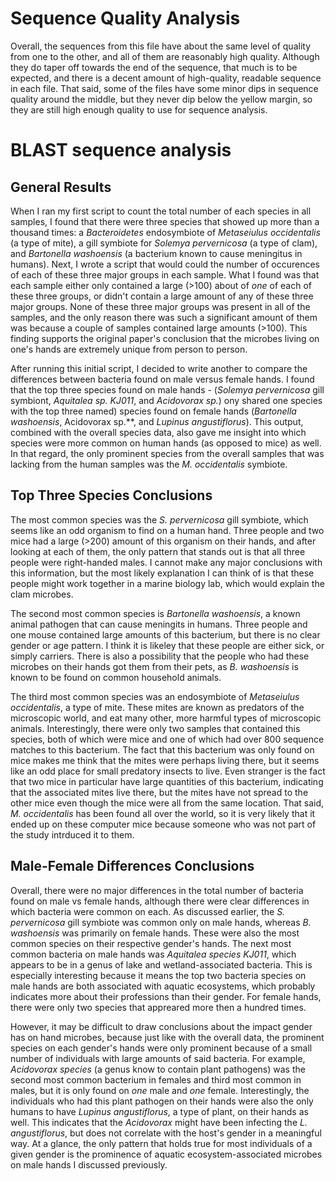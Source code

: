 # Sequence Quality Analysis

Overall, the sequences from this file have about the same level of quality from one to
the other, and all of them are reasonably high quality. Although they do taper off
towards the end of the sequence, that much is to be expected, and there is a decent
amount of high-quality, readable sequence in each file. That said, some of the files
have some minor dips in sequence quality around the middle, but they never dip below 
the yellow margin, so they are still high enough quality to use for sequence
analysis.

# BLAST sequence analysis

## General Results

When I ran my first script to count the total number of each species in all samples,
I found that there were three species that showed up more than a thousand times:
a *Bacteroidetes* endosymbiote of *Metaseiulus occidentalis* (a type of mite), a
gill symbiote for *Solemya pervernicosa* (a type of clam), and *Bartonella*
*washoensis* (a bacterium known to cause meningitus in humans). Next, I wrote a
script that would could the number of occurences of each of these three major 
groups in each sample. What I found was that each sample either only contained a 
large (>100) about of *one* of each of these three groups, or didn't contain a large
amount of any of these three major groups. None of these three major groups was present
in all of the samples, and the only reason there was such a significant amount of them
was because a couple of samples contained large amounts (>100). This finding supports
the original paper's conclusion that the microbes living on one's hands are extremely
unique from person to person.

After running this initial script, I decided to write another to compare the differences 
between bacteria found on male versus female hands. I found that the top three species 
found on male hands - (*Solemya pervernicosa* gill symbiont, *Aquitalea sp. KJ011*, and
*Acidovorax sp.*) ony shared one species with the top three named) species found on 
female hands (*Bartonella washoensis*, Acidovorax sp.**, and *Lupinus angustiflorus*). 
This output, combined with the overall species data, also gave me insight into 
which species were more common on human hands (as opposed to mice) as well. In that 
regard, the only prominent species from the overall samples that was lacking from
the human samples was the *M. occidentalis* symbiote.

## Top Three Species Conclusions

The most common species was the *S. pervernicosa* gill symbiote, which seems like
an odd organism to find on a human hand. Three people and two mice had a large (>200) 
amount of this organism on their hands, and after looking at each of them, the only 
pattern that stands out is that all three people were right-handed males. I cannot make 
any major conclusions with this information, but the most likely explanation I can think 
of is that these people might work together in a marine biology lab, which would explain 
the clam microbes.

The second most common species is *Bartonella washoensis*, a known animal pathogen that 
can cause meningits in humans. Three people and one mouse contained large amounts of 
this bacterium, but there is no clear gender or age pattern. I think it is likeley that 
these people are either sick, or simply carriers. There is also a possibility that the
people who had these microbes on their hands got them from their pets, as *B. washoensis*
is known to be found on common household animals.

The third most common species was an endosymbiote of *Metaseiulus occidentalis*, a type
of mite. These mites are known as predators of the microscopic world, and eat many 
other, more harmful types of microscopic animals. Interestingly, there were only 
two samples that contained this species, both of which were mice and one of which had 
over 800 sequence matches to this bacterium. The fact that this bacterium was only found 
on mice makes me think that the mites were perhaps living there, but it seems like an 
odd place for small predatory insects to live. Even stranger is the fact that two mice 
in particular have large quantities of this bacterium, indicating that the associated 
mites live there, but the mites have not spread to the other mice even though the 
mice were all from the same location. That said, *M. occidentalis* has been found all 
over the world, so it is very likely that it ended up on these computer mice because 
someone who was not part of the study intrduced it to them.


## Male-Female Differences Conclusions

Overall, there were no major differences in the total number of bacteria found on male 
vs female hands, although there were clear differences in which bacteria were common on 
each. As discussed earlier, the *S. pervernicosa* gill symbiote was common only on 
male hands, whereas *B. washoensis* was primarily on female hands. These were also the 
most common species on their respective gender's hands. The next most common bacteria
on male hands was *Aquitalea species KJ011*, which appears to be in a genus of lake and
wetland-associated bacteria. This is especially interesting because it means the top 
two bacteria species on male hands are both associated with aquatic ecosystems, which 
probably indicates more about their professions than their gender. For female hands,
there were only two species that appreared more then a hundred times.

However, it may be difficult to draw conclusions about the impact gender has on hand 
microbes, because just like with the overall data, the prominent species on each 
gender's hands were only prominent because of a small number of individuals with large 
amounts of said bacteria. For example, *Acidovorax species* (a genus know to contain 
plant pathogens) was the second most common bacterium in females and third most common 
in males, but it is only found on *one* male and *one* female. Interestingly, the 
individuals who had this plant pathogen on their hands were also the only humans to 
have *Lupinus angustiflorus*, a type of plant, on their hands as well. This indicates 
that the *Acidovorax* might have been infecting the *L. angustiflorus*, but does not
correlate with the host's gender in a meaningful way. At a glance, the only pattern
that holds true for most individuals of a given gender is the prominence of aquatic 
ecosystem-associated microbes on male hands I discussed previously.
